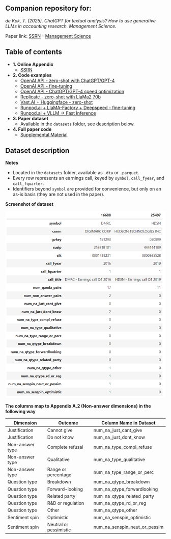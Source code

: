 ## Companion repository for:

*de Kok, T. (2025). ChatGPT for textual analysis? How to use generative LLMs in accounting research. Management Science.*

Paper link: [SSRN](https://papers.ssrn.com/sol3/papers.cfm?abstract_id=4429658) - [Management Science](https://pubsonline.informs.org/doi/10.1287/mnsc.2023.03253)

## Table of contents

- **1. Online Appendix**
    - [SSRN](https://papers.ssrn.com/sol3/papers.cfm?abstract_id=4429658)
- **2. Code examples**
    - [OpenAI API - zero-shot with ChatGPT/GPT-4](/code_examples/openai/zero_shot.ipynb)
    - [OpenAI API - fine-tuning](/code_examples/openai/fine_tuning.ipynb)
    - [OpenAI API - ChatGPT/GPT-4 speed optimization](/code_examples/openai/batch_processing.ipynb)
    - [Replicate - zero-shot with LlaMa2 70b](/code_examples/replicate/zero_shot.ipynb)
    - [Vast.AI + Huggingface - zero-shot](/code_examples/vast_ai/zero_shot.ipynb)
    - [Runpod.ai + LlaMA-Factory + Deepspeed - fine-tuning](/code_examples/runpod/finetune.ipynb)
    - [Runpod.ai + VLLM -> Fast Inference](/code_examples/runpod/fast_inference.ipynb)
- **3. Paper dataset**
    - Available in the `datasets` folder, see description below.
- **4. Full paper code**
    - [Supplemental Material](https://pubsonline.informs.org/doi/suppl/10.1287/mnsc.2023.03253)


## Dataset description

**Notes**
- Located in the `datasets` folder, available as `.dta` or `.parquet`. 
- Every row represents an earnings call, keyed by `symbol`, `call_fyear`, and `call_fquarter`.
- Identifiers beyond `symbol` are provided for convenience, but only on an as-is basis (they are not used in the paper). 

**Screenshot of dataset**

![Dataset](screenshots/dataset_sample.png)

**The columns map to Appendix A.2 (Non-answer dimensions) in the following way**

| Dimension | Outcome | Column Name in Dataset |
|-----------|----------|-------------------|
| Justification | Cannot give | num_na_just_cant_give |
| Justification | Do not know | num_na_just_dont_know |
| Non-answer type | Complete refusal | num_na_type_compl_refuse |
| Non-answer type | Qualitative | num_na_type_qualitative |
| Non-answer type | Range or percentage | num_na_type_range_or_perc |
| Question type | Breakdown | num_na_qtype_breakdown |
| Question type | Forward-looking | num_na_qtype_forwardlooking |
| Question type | Related party | num_na_qtype_related_party |
| Question type | R&D or regulation | num_na_qtype_rd_or_reg |
| Question type | Other | num_na_qtype_other |
| Sentiment spin | Optimistic | num_na_senspin_optimistic |
| Sentiment spin | Neutral or pessimistic | num_na_senspin_neut_or_pessim |